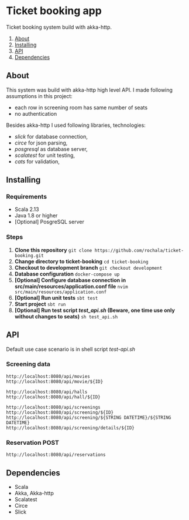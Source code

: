 # Ticket booking app

Ticket booking system build with akka-http.

1. [About](#about)
1. [Installing](#installing)
1. [API](#api)
1. [Dependencies](#dependencies)

## About
This system was build with akka-http high level API. I made following assumptions in this project:
* each row in screening room has same number of seats
* no authentication

Besides akka-http I used following libraries, technologies:
* *slick* for database connection,
* *circe* for json parsing,
* *posgresql* as database server,
* *scalatest* for unit testing,
* *cats* for validation,


## Installing

### Requirements
* Scala 2.13
* Java 1.8 or higher
* [Optional] PosgreSQL server

### Steps

1. **Clone this repository**
```git clone https://github.com/rochala/ticket-booking.git```
1. **Change directory to ticket-booking**
```cd ticket-booking```
1. **Checkout to development branch**
```git checkout development```
1. **Database configuration**
```docker-compose up```
1. **[Optional] Configure database connection in src/main/resources/application.conf file**
```nvim src/main/resources/application.conf```
1. **[Optional] Run unit tests**
```sbt test```
1. **Start project**
```sbt run```
1. **[Optional] Run test script *test_api.sh* (Beware, one time use only without changes to seats)**
```sh test_api.sh```


## API
Default use case scenario is in shell script *test-api.sh*

### Screening data
```
http://localhost:8080/api/movies
http://localhost:8080/api/movie/${ID}

http://localhost:8080/api/halls
http://localhost:8080/api/hall/${ID}

http://localhost:8080/api/screenings
http://localhost:8080/api/screening/${ID}
http://localhost:8080/api/screening/${STRING DATETIME}/${STRING DATETIME}
http://localhost:8080/api/screening/details/${ID}
```

### Reservation POST
```
http://localhost:8080/api/reservations
```


## Dependencies
* Scala
* Akka, Akka-http
* Scalatest
* Circe
* Slick


